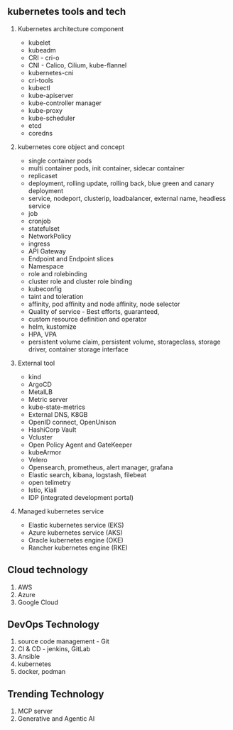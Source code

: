 ## kubernetes tools and tech 

1. Kubernetes architecture component
   - kubelet
   - kubeadm
   - CRI - cri-o
   - CNI - Calico, Cilium, kube-flannel
   - kubernetes-cni
   - cri-tools
   - kubectl
   - kube-apiserver
   - kube-controller manager
   - kube-proxy
   - kube-scheduler
   - etcd
   - coredns
2. kubernetes core object and concept
   - single container pods
   - multi container pods, init container, sidecar container 
   - replicaset
   - deployment, rolling update, rolling back, blue green and canary deployment
   - service, nodeport, clusterip, loadbalancer, external name, headless service
   - job
   - cronjob
   - statefulset
   - NetworkPolicy
   - ingress
   - API Gateway
   - Endpoint and Endpoint slices
   - Namespace
   - role and rolebinding
   - cluster role and cluster role binding
   - kubeconfig
   - taint and toleration
   - affinity, pod affinity and node affinity, node selector
   - Quality of service - Best efforts, guaranteed,
   - custom resource definition and operator
   - helm, kustomize
   - HPA, VPA
   - persistent volume claim, persistent volume, storageclass, storage driver, container storage interface
     
3. External tool
   - kind
   - ArgoCD
   - MetalLB
   - Metric server
   - kube-state-metrics
   - External DNS, K8GB
   - OpenID connect, OpenUnison
   - HashiCorp Vault
   - Vcluster
   - Open Policy Agent and GateKeeper
   - kubeArmor
   - Velero
   - Opensearch, prometheus, alert manager, grafana
   - Elastic search, kibana, logstash, filebeat
   - open telimetry
   - Istio, Kiali
   - IDP (integrated development portal)
     
4. Managed kubernetes service
   - Elastic kubernetes service (EKS)
   - Azure kubernetes service (AKS)
   - Oracle kubernetes engine (OKE)
   - Rancher kubernetes engine (RKE)

## Cloud technology 
1. AWS
2. Azure
3. Google Cloud

## DevOps Technology
1. source code management - Git
2. CI & CD - jenkins, GitLab
3. Ansible
4. kubernetes
5. docker, podman
   
## Trending Technology 
1. MCP server
2. Generative and Agentic AI
   


          
